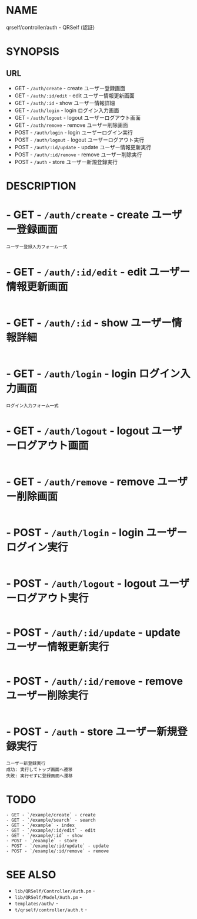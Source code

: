 # NAME

qrself/controller/auth - QRSelf (認証)

# SYNOPSIS

## URL

- GET - `/auth/create` - create ユーザー登録画面
- GET - `/auth/:id/edit` - edit ユーザー情報更新画面
- GET - `/auth/:id` - show ユーザー情報詳細
- GET - `/auth/login` - login ログイン入力画面
- GET - `/auth/logout` - logout ユーザーログアウト画面
- GET - `/auth/remove` - remove ユーザー削除画面
- POST - `/auth/login` - login ユーザーログイン実行
- POST - `/auth/logout` - logout ユーザーログアウト実行
- POST - `/auth/:id/update` - update ユーザー情報更新実行
- POST - `/auth/:id/remove` - remove ユーザー削除実行
- POST - `/auth` - store ユーザー新規登録実行

# DESCRIPTION

# - GET - `/auth/create` - create ユーザー登録画面

```
ユーザー登録入力フォーム一式
```

# - GET - `/auth/:id/edit` - edit ユーザー情報更新画面

```
```

# - GET - `/auth/:id` - show ユーザー情報詳細

```
```

# - GET - `/auth/login` - login ログイン入力画面

```
ログイン入力フォーム一式
```

# - GET - `/auth/logout` - logout ユーザーログアウト画面

```
```

# - GET - `/auth/remove` - remove ユーザー削除画面

```
```

# - POST - `/auth/login` - login ユーザーログイン実行

```
```

# - POST - `/auth/logout` - logout ユーザーログアウト実行

```
```

# - POST - `/auth/:id/update` - update ユーザー情報更新実行

```
```

# - POST - `/auth/:id/remove` - remove ユーザー削除実行

```
```

# - POST - `/auth` - store ユーザー新規登録実行

```
ユーザー新登録実行
成功: 実行してトップ画面へ遷移
失敗: 実行せずに登録画面へ遷移
```

# TODO

```
- GET - `/example/create` - create
- GET - `/example/search` - search
- GET - `/example` - index
- GET - `/example/:id/edit` - edit
- GET - `/example/:id` - show
- POST - `/example` - store
- POST - `/example/:id/update` - update
- POST - `/example/:id/remove` - remove
```

# SEE ALSO

- `lib/QRSelf/Controller/Auth.pm` -
- `lib/QRSelf/Model/Auth.pm` -
- `templates/auth/` -
- `t/qrself/controller/auth.t` -
